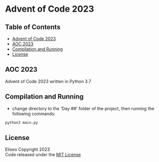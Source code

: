 # Advent of Code 2023

## Table of Contents
- [Advent of Code 2023](#advent-of-code-2023)
- [AOC 2023](#aoc-2023)
- [Compilation and Running](#compilation-and-running)
- [License](#license)

## AOC 2023
Advent of Code 2023 written in Python 3.7

## Compilation and Running
* change directory to the 'Day ##' folder of the project, then running the following commands:

```sh
python3 main.py
```

## License
Eliseo Copyright 2023
<br>
Code released under the [MIT License](LICENSE)
